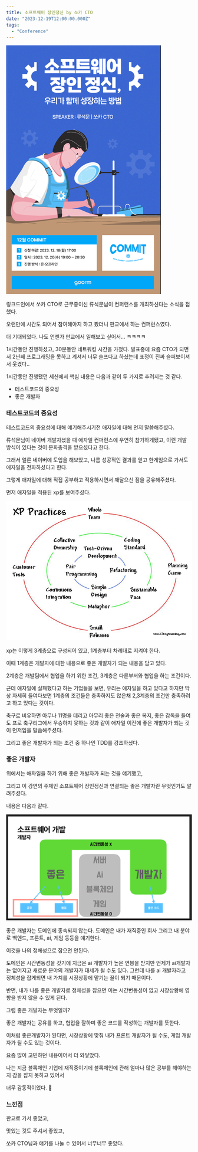 ```yaml
---
title: 소프트웨어 장인정신 by 쏘카 CTO
date: "2023-12-19T12:00:00.000Z"
tags:  
  - "Conference"
---
```


![img.png](img/img.png)

링크드인에서 쏘카 CTO로 근무중이신 류석문님이 컨퍼런스를 개최하신다는 소식을 접했다.

오랜만에 시간도 되어서 참여해야지 하고 봤더니 판교에서 하는 컨퍼런스였다.

&#x20;

더 기대되었다. 나도 언젠가 판교에서 일해보고 싶어서... ㅋㅋㅋㅋ

&#x20;

1시간동안 진행하셨고, 30분동안 네트워킹 시간을 가졌다. 발표중에 요즘 CTO가 되면서 2년째 프로그래밍을 못하고 계셔서 너무 슬프다고 하셨는데 표정이 진짜 슬퍼보이셔서 웃겼다..

&#x20;

1시간동안 진행됐던 세션에서 핵심 내용은 다음과 같이 두 가지로 추려지는 것 같다.

* 테스트코드의 중요성
* 좋은 개발자

&#x20;

### 테스트코드의 중요성 <a href="#headerid_0" id="headerid_0"></a>

테스트코드의 중요성에 대해 얘기해주시기전 애자일에 대해 먼저 말씀해주셨다.

&#x20;

류석문님이 네이버 개발자셨을 때 애자일 컨퍼런스에 우연히 참가하게됐고, 이런 개발 방식이 있다는 것이 문화충격을 받으셨다고 한다.

그래서 얼른 네이버에 도입을 해보았고, 나름 성공적인 결과를 얻고 한게임으로 가서도 애자일을 전파하셨다고 한다.

그렇게 애자일에 대해 직접 공부하고 적용하시면서 깨달으신 점을 공유해주셨다.

&#x20;먼저 애자일을 적용된 xp를 보여주셨다.

![img_1.png](img/img_1.png)

xp는 이렇게 3계층으로 구성되어 있고, 1계층부터 차례대로 지켜야 한다.

&#x20;

이때 1계층은 개발자에 대한 내용으로 좋은 개발자가 되는 내용을 담고 있다.

2계층은 개발팀에서 협업을 하기 위한 조건, 3계층은 다른부서와 협업을 하는 조건이다.

&#x20;

근데 애자일에 실패했다고 하는 기업들을 보면, 우리는 애자일을 하고 있다고 하지만 막상 자세히 들여다보면 1계층의 조건들은 충족하지도 않은채 2,3계층의 조건만 충족하려고 하고 있다는 것이다.

&#x20;

축구로 비유하면 아무나 11명을 데리고 아무리 좋은 전술과 좋은 복지, 좋은 감독을 들여도 프로 축구리그에서 우승하지 못하는 것과 같이 애자일 이전에 좋은 개발자가 되는 것이 먼저임을 말씀해주셨다.

&#x20;

그리고 좋은 개발자가 되는 조건 중 하나인 TDD를 강조하셨다.

&#x20;

### 좋은 개발자 <a href="#headerid_1" id="headerid_1"></a>

위에서는 애자일을 하기 위해 좋은 개발자가 되는 것을 얘기했고,

그리고 이 강연의 주제인 소프트웨어 장인정신과 연결되는 좋은 개발자란 무엇인가도 알려주셨다.

&#x20;

내용은 다음과 같다.

![img_2.png](img/img_2.png)

&#x20;

좋은 개발자는 도메인에 종속되지 않는다. 도메인은 내가 재직중인 회사 그리고 내 분야로 백엔드, 프론트, ai, 게임 등등을 얘기한다.

&#x20;이것을 나의 정체성으로 잡으면 안된다.

도메인은 시간변동성을 갖기에 지금은 ai 개발자가 높은 연봉을 받지만 언제가 ai개발자는 없어지고 새로운 분야의 개발자가 대세가 될 수도 있다. 그런데 나를 ai 개발자라고 정체성을 잡게되면 내 가치를 시장상황에 맡기는 꼴이 되기 때문이다.

반면, 내가 나를 좋은 개발자로 정체성을 잡으면 이는 시간변동성이 없고 시장상황에 영향을 받지 않을 수 있게 된다.

그럼 좋은 개발자는 무엇일까?

좋은 개발자는 공유를 하고, 협업을 잘하며 좋은 코드를 작성하는 개발자를 뜻한다.

&#x20;이처럼 좋은개발자가 된다면, 시장상황에 맞춰 내가 프론트 개발자가 될 수도, 게임 개발자가 될 수도 있는 것이다.

&#x20;

요즘 많이 고민하던 내용이어서 더 와닿았다.

나는 지금 블록체인 기업에 재직중이기에 블록체인에 관해 얼마나 많은 공부를 해야하는지 감을 잡지 못하고 있어서

너무 감동적이었다. 🥹

&#x20;

### 느낀점 <a href="#headerid_2" id="headerid_2"></a>

판교로 가서 좋았고,

맛있는 것도 주셔서 좋았고,

쏘카 CTO님과 얘기를 나눌 수 있어서 너무너무 좋았다.